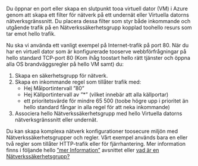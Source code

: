 Du öppnar en port eller skapa en slutpunkt tooa virtuell dator (VM) i Azure genom att skapa ett filter för nätverk på ett undernät eller Virtuella datorns nätverksgränssnitt. Du placera dessa filter som styr både inkommande och utgående trafik på en Nätverkssäkerhetsgrupp kopplad toohello resurs som tar emot hello trafik.

Nu ska vi använda ett vanligt exempel på Internet-trafik på port 80. När du har en virtuell dator som är konfigurerade tooserve webbförfrågningar på hello standard TCP-port 80 (Kom ihåg toostart hello rätt tjänster och öppna alla OS brandväggsregler på hello VM samt) du:

1. Skapa en säkerhetsgrupp för nätverk.
2. Skapa en inkommande regel som tillåter trafik med:
   * Hej Målportintervall ”80”
   * Hej Källportintervall av ”*” (vilket innebär att alla källportar)
   * ett prioritetsvärde för mindre 65 500 (toobe högre upp i prioritet än hello standard fångar in alla regel för att neka inkommande)
3. Associera hello Nätverkssäkerhetsgrupp med hello Virtuella datorns nätverksgränssnitt eller undernät.

Du kan skapa komplexa nätverk konfigurationer toosecure miljön med Nätverkssäkerhetsgrupper och regler. Vårt exempel används bara en eller två regler som tillåter HTTP-trafik eller för fjärrhantering. Mer information finns i följande hello [”mer Information”](#more-information-on-network-security-groups) avsnittet eller [vad är en Nätverkssäkerhetsgrupp?](../articles/virtual-network/virtual-networks-nsg.md)

